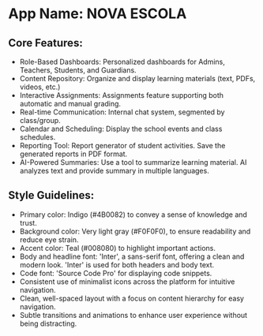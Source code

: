 # **App Name**: NOVA ESCOLA

## Core Features:

- Role-Based Dashboards: Personalized dashboards for Admins, Teachers, Students, and Guardians.
- Content Repository: Organize and display learning materials (text, PDFs, videos, etc.)
- Interactive Assignments: Assignments feature supporting both automatic and manual grading.
- Real-time Communication: Internal chat system, segmented by class/group.
- Calendar and Scheduling: Display the school events and class schedules.
- Reporting Tool: Report generator of student activities. Save the generated reports in PDF format.
- AI-Powered Summaries: Use a tool to summarize learning material. AI analyzes text and provide summary in multiple languages.

## Style Guidelines:

- Primary color: Indigo (#4B0082) to convey a sense of knowledge and trust.
- Background color: Very light gray (#F0F0F0), to ensure readability and reduce eye strain.
- Accent color: Teal (#008080) to highlight important actions.
- Body and headline font: 'Inter', a sans-serif font, offering a clean and modern look. 'Inter' is used for both headers and body text.
- Code font: 'Source Code Pro' for displaying code snippets.
- Consistent use of minimalist icons across the platform for intuitive navigation.
- Clean, well-spaced layout with a focus on content hierarchy for easy navigation.
- Subtle transitions and animations to enhance user experience without being distracting.